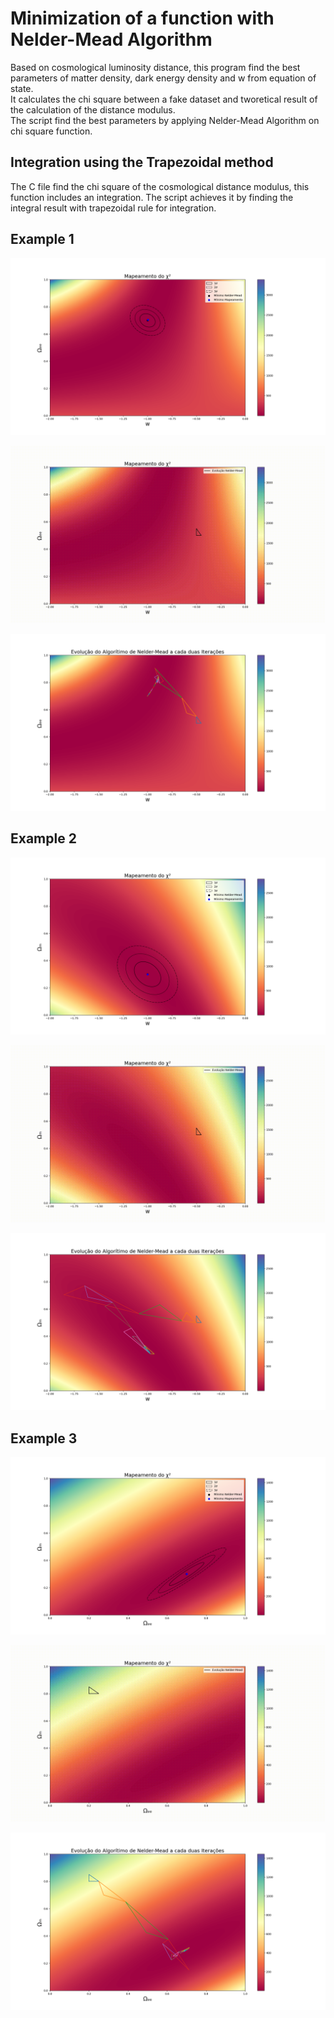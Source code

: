 # Minimization of a function with Nelder-Mead Algorithm

Based on cosmological luminosity distance, this program find the best parameters of matter density, dark energy density and w from equation of state.  
It calculates the chi square between a fake dataset and tworetical result of the calculation of the distance modulus.  
The script find the best parameters by applying Nelder-Mead Algorithm on chi square function.  

## Integration using the Trapezoidal method
The C file find the chi square of the cosmological distance modulus, this function includes an integration. The script achieves it by finding the integral result with trapezoidal rule for integration.

## Example 1
![evolution_Nelder_Mead_fake_omMcte](mapping_chi2_fake_omMcte.png)

![evolution_params_fake_omMcte](evolution_params_fake_omMcte.gif)

![evolution_Nelder_Mead_fake_omMcte](evolution_Nelder_Mead_fake_omMcte.png)

## Example 2
![evolution_Nelder_Mead_fake_omMcte](mapping_chi2_fake_omEEcte.png)

![evolution_params_fake_omEEcte](evolution_params_fake_omEEcte.gif)

![evolution_Nelder_Mead_fake_omEEcte](evolution_Nelder_Mead_fake_omEEcte.png)

## Example 3
![evolution_Nelder_Mead_fake_omMcte](mapping_chi2_fake_wcte.png)

![evolution_params_fake_wcte](evolution_params_fake_wcte.gif)

![evolution_Nelder_Mead_fake_wcte](evolution_Nelder_Mead_fake_wcte.png)